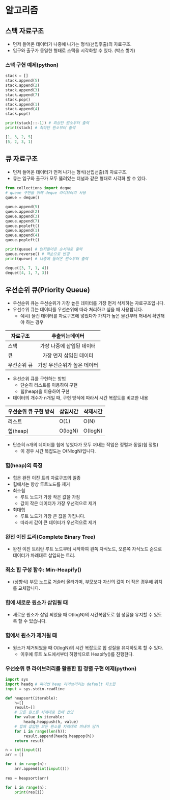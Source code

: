 # 알고리즘

## 스택 자료구조

- 먼저 들어온 데이터가 나중에 나가는 형식(선입후출)의 자료구조.
- 입구와 출구가 동일한 형태로 스택을 시각화할 수 있다. (박스 쌓기)



### 스택 구현 예제(python)

```python
stack = []
stack.append(5)
stack.append(2)
stack.append(3)
stack.append(7)
stack.pop()
stack.append(1)
stack.append(4)
stack.pop()

print(stack[::-1]) # 최상단 원소부터 출력
print(stack) # 최하단 원소부터 출력

[1, 3, 2, 5]
[5, 2, 3, 1]
```



## 큐 자료구조

- 먼저 들어온 데이터가 먼저 나가는 형식(선입선출)의 자료구조.
- 큐는 입구와 출구가 모두 뚫려있는 터널과 같은 형태로 시각화 할 수 있다.

```python
from collections import deque
# queue 구현을 위해 deque 라이브러리 사용
queue = deque()

queue.append(5)
queue.append(2)
queue.append(3)
queue.append(7)
queue.popleft()
queue.append(1)
queue.append(4)
queue.popleft()

print(queue) # 먼저들어온 순서대로 출력
queue.reverse() # 역순으로 변경
print(queue) # 나중에 들어온 원소부터 출력

deque([3, 7, 1, 4])
deque([4, 1, 7, 3])
```



## 우선순위 큐(Priority Queue)

- 우선순위 큐는 우선순위가 가장 높은 데이터를 가장 먼저 삭제하는 자료구조입니다.
- 우선수위 큐는 데이터를 우선순위에 따라 처리하고 싶을 때 사용합니다.
  - 예시) 물건 데이터를 자료구조에 넣었다가 가치가 높은 물건부터 꺼내서 확인해야 하는 경우

| 자료구조    |       추출되는데이터        |
| ----------- | :-------------------------: |
| 스택        |  가장 나중에 삽입된 데이터  |
| 큐          |   가장 먼저 삽입된 데이터   |
| 우선순위 큐 | 가장 우선순위가 높은 데이터 |

- 우선순위 큐를 구현하는 방법
  - 단순히 리스트를 이용하여 구현
  - 힙(heap)을 이용하여 구현
- 데이터의 개수가 n개일 때, 구현 방식에 따라서 시간 복잡도를 비교한 내용

| 우선순위 큐 구현 방식 | 삽입시간 | 삭제시간 |
| --------------------- | -------- | -------- |
| 리스트                | O(1)     | O(N)     |
| 힙(heap)              | O(logN)  | O(logN)  |

- 단순히 n개의 데이터를 힙에 넣었다가 모두 꺼내는 작업은 정렬과 동일(힙 정렬)
  - 이 경우 시간 복잡도는 O(NlogN)입니다.

### 힙(heap)의 특징

- 힙은 완전 이진 트리 자료구조의 일종
- 힙에서는 항상 루트노드를 제거
- 최소힙
  - 루트 노드가 가장 작은 값을 가짐
  - 값이 작은 데이터가 가장 우선적으로 제거
- 최대힙
  - 루트 노드가 가장 큰 값을 가집니다.
  - 따라서 값이 큰 데이터가 우선적으로 제거



### 완전 이진 트리(Complete Binary Tree)

- 완전 이진 트리란 루트  노드부터 시작하여 왼쪽 자식노드, 오른쪽 자식노드 순으로 데이터가 차례대로 삽입되는 트리.

### 

### 최소 힙 구성 함수: Min-Heapify()

- (상향식) 부모 노드로 거슬러 올라가며, 부모보다 자신의 값이 더 작은 경우에 위치를 교체합니다.



### 힙에 새로운 원소가 삽입될 때

- 새로운 원소가 삽입 되었을 때 O(logN)의 시간복잡도로 힙 성질을 유지할 수 있도록 할 수 있습니다.



###  힙에서 원소가 제거될 때

- 원소가 제거되었을 때 O(logN)의 시간 복잡도로 힙 성질을 유지하도록 할 수 있다.
  - 이후에 루트 노드에서부터 하향식으로 Heapify()를 진행한다.



### 우선순위 큐 라이브러리를 활용한 힙 정렬 구현 예제(python)

```python
import sys
import headq # 파이썬 heap 라이브러리는 default 최소힙
input = sys.stdin.readline

def heapsort(iterable):
    h=[]
    result=[]
    # 모든 원소를 차례대로 힙에 삽입
    for value in iterable:
        headq.heappush(h, value)
    # 힙에 삽입된 모든 원소를 차례대로 꺼내어 담기
    for i in range(len(h)):
        result.append(headq.heappop(h))
    return result

n = int(input())
arr = []

for i in range(n):
    arr.append(int(input()))
    
res = heapsort(arr)

for i in range(n):
    print(res[i])
```

